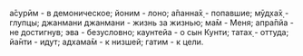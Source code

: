 а̄сурӣм - в демоническое; йоним - лоно; а̄панна̄х̣ - попавшие; мӯд̣ха̄х̣ - глупцы; джанмани джанмани - жизнь за жизнью; ма̄м - Меня; апра̄пйа - не достигнув; эва - безусловно; каунтейа - о сын Кунти; татах̣ - оттуда; йа̄нти - идут; адхама̄м - к низшей; гатим - к цели.
